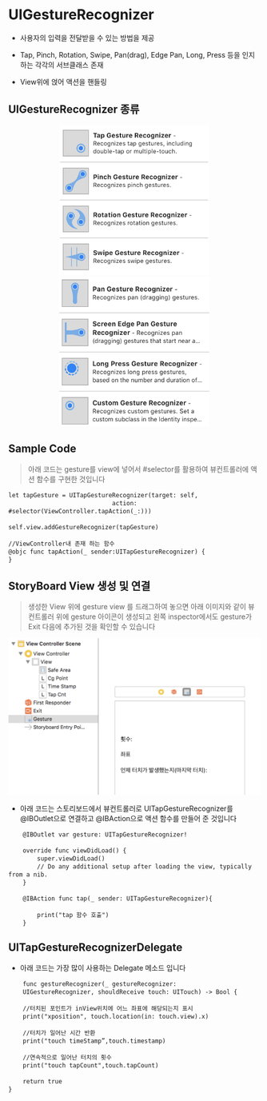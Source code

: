 # UIGestureRecognizer

* 사용자의 입력을 전달받을 수 있는 방법을 제공

* Tap, Pinch, Rotation, Swipe, Pan(drag), Edge Pan, Long, Press 등을 인지하는 각각의 서브클래스 존재

* View위에 얹어 액션을 핸들링

## UIGestureRecognizer 종류

<p align = "center"><img width="300" height="300" src="/Img/g1.png"><img width="300" height="300" src="/Img/g2.png"></p>

## Sample Code
 
> 아래 코드는 gesture를 view에 넣어서 #selector를 활용하여 뷰컨트롤러에 액션 함수를 구현한 것입니다 

~~~
let tapGesture = UITapGestureRecognizer(target: self,
                             action: #selector(ViewController.tapAction(_:)))

self.view.addGestureRecognizer(tapGesture)

//ViewController내 존재 하는 함수
@objc func tapAction(_ sender:UITapGestureRecognizer) {
}
~~~

## StoryBoard View 생성 및 연결

> 생성한 View 위에 gesture view 를 드래그하여 	놓으면 아래 이미지와 같이 뷰컨트롤러 위에 gesture 아이콘이 생성되고
왼쪽 inspector에서도 gesture가 Exit 다음에 추가된 것을 확인할 수 있습니다

![g3](/Img/g3.png "g3")

- 아래 코드는 스토리보드에서 뷰컨트롤러로 UITapGestureRecognizer를 @IBOutlet으로 연결하고
@IBAction으로 액션 함수를 만들어 준 것입니다 

~~~
    @IBOutlet var gesture: UITapGestureRecognizer!
    
    override func viewDidLoad() {
        super.viewDidLoad()
        // Do any additional setup after loading the view, typically from a nib.
    }
    
    @IBAction func tap(_ sender: UITapGestureRecognizer){
        
        print("tap 함수 호출")
    }
~~~

## UITapGestureRecognizerDelegate

 - 아래 코드는 가장 많이 사용하는 Delegate 메소드 입니다

~~~
	func gestureRecognizer(_ gestureRecognizer:
	UIGestureRecognizer, shouldReceive touch: UITouch) -> Bool {

	//터치된 포인트가 inView위치에 어느 좌표에 해당되는지 표시
	print("xposition", touch.location(in: touch.view).x)

	//터치가 일어난 시간 반환
	print("touch timeStamp”,touch.timestamp)

	//연속적으로 일어난 터치의 횟수
	print("touch tapCount",touch.tapCount)

	return true
}
~~~